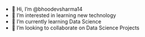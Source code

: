 - 👋 Hi, I’m @bhoodevsharma14
- 👀 I’m interested in learning new technology
- 🌱 I’m currently learning Data Science
- 💞️ I’m looking to collaborate on Data Science Projects

<!---
bhoodevsharma14/bhoodevsharma14 is a ✨ special ✨ repository because its `README.md` (this file) appears on your GitHub profile.
You can click the Preview link to take a look at your changes.
--->
